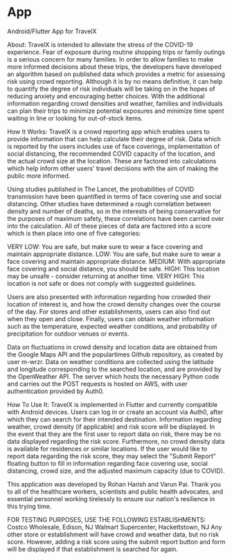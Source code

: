 # App
Android/Flutter App for TravelX

About: TravelX is intended to alleviate the stress of the COVID-19 experience. Fear of exposure during routine shopping trips or family outings is a serious concern for many families. In order to allow families to make more informed decisions about these trips, the developers have developed an algorithm based on published data which provides a metric for assessing risk using crowd reporting. Although it is by no means definitive, it can help to quantify the degree of risk individuals will be taking on in the hopes of reducing anxiety and encouraging better choices. With the additional information regarding crowd densities and weather, families and individuals can plan their trips to minimize potential exposures and minimize time spent waiting in line or looking for out-of-stock items.

How It Works: TravelX is a crowd reporting app which enables users to provide information that can help calculate their degree of risk. Data which is reported by the users includes use of face coverings, implementation of social distancing, the recommended COVID capacity of the location, and the actual crowd size at the location. These are factored into calculations which help inform other users' travel decisions with the aim of making the public more informed.

Using studies published in The Lancet, the probabilities of COVID transmission have been quantified in terms of face covering use and social distancing. Other studies have determined a rough correlation between density and number of deaths, so in the interests of being conservative for the purposes of maximum safety, these correlations have been carried over into the calculation. All of these pieces of data are factored into a score which is then place into one of five categories:

VERY LOW: You are safe, but make sure to wear a face covering and maintain appropriate distance. LOW: You are safe, but make sure to wear a face covering and maintain appropriate distance. MEDIUM: With appropriate face covering and social distance, you should be safe. HIGH: This location may be unsafe - consider returning at another time. VERY HIGH: This location is not safe or does not comply with suggested guidelines.

Users are also presented with information regarding how crowded their location of interest is, and how the crowd density changes over the course of the day. For stores and other establishments, users can also find out when they open and close. Finally, users can obtain weather information such as the temperature, expected weather conditions, and probability of precipitation for outdoor venues or events.

Data on fluctuations in crowd density and location data are obtained from the Google Maps API and the populartimes Github repository, as created by user m-wrzr. Data on weather conditions are collected using the latitude and longitude corresponding to the searched location, and are provided by the OpenWeather API. The server which hosts the necessary Python code and carries out the POST requests is hosted on AWS, with user authentication provided by Auth0.

How To Use It: TravelX is implemented in Flutter and currently compatible with Android devices. Users can log in or create an account via Auth0, after which they can search for their intended destination. Information regarding weather, crowd density (if applicable) and risk score will be displayed. In the event that they are the first user to report data on risk, there may be no data displayed regarding the risk score. Furthermore, no crowd density data is available for residences or similar locations. If the user would like to report data regarding the risk score, they may select the "Submit Report" floating button to fill in information regarding face covering use, social distancing, crowd size, and the adjusted maximum capacity (due to COVID).

This application was developed by Rohan Harish and Varun Pai. Thank you to all of the healthcare workers, scientists and public health advocates, and essential personnel working tirelessly to ensure our nation's resilience in this trying time.


FOR TESTING PURPOSES, USE THE FOLLOWING ESTABLISHMENTS:
Costco Wholesale, Edison, NJ
Walmart Supercenter, Hackettstown, NJ
Any other store or establishment will have crowd and weather data, but no risk score. However, adding a risk score using the submit report button and form will be displayed if that establishment is searched for again.
